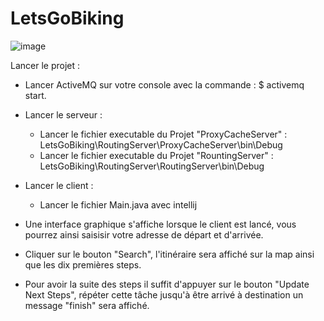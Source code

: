 # LetsGoBiking

![image](https://user-images.githubusercontent.com/90777897/206019911-1f4eb0c4-98fe-4159-832d-8cf7e39e8c2c.png)


Lancer le projet : 

- Lancer ActiveMQ sur votre console avec la commande : $ activemq start.

- Lancer le serveur :
  - Lancer le fichier executable du Projet "ProxyCacheServer" : LetsGoBiking\RoutingServer\ProxyCacheServer\bin\Debug
  - Lancer le fichier executable du Projet "RountingServer" : LetsGoBiking\RoutingServer\RoutingServer\bin\Debug
  
- Lancer le client : 
  - Lancer le fichier Main.java avec intellij

- Une interface graphique s'affiche lorsque le client est lancé, vous pourrez ainsi saisisir votre adresse de départ et d'arrivée.
- Cliquer sur le bouton "Search", l'itinéraire sera affiché sur la map ainsi que les dix premières steps.
- Pour avoir la suite des steps il suffit d'appuyer sur le bouton "Update Next Steps", répéter cette tâche jusqu'à être arrivé à destination un message "finish" sera affiché.
